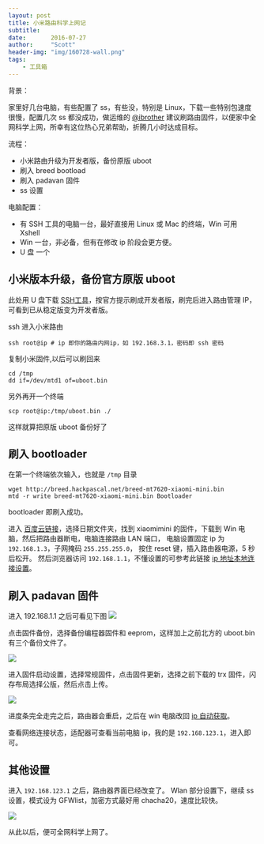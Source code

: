 ```yaml
---
layout: post
title: 小米路由科学上网记
subtitle:
date:       2016-07-27
author:     "Scott"
header-img: "img/160728-wall.png"
tags:
    - 工具箱
---
```


背景：

家里好几台电脑，有些配置了 ss，有些没，特别是 Linux，下载一些特别包速度很慢，配置几次 ss 都没成功，做运维的 [@ibrother](https://github.com/ibrother) 建议刷路由固件，以便家中全网科学上网，所幸有这位热心兄弟帮助，折腾几小时达成目标。

流程：

- 小米路由升级为开发者版，备份原版 uboot
- 刷入 breed bootload
- 刷入 padavan 固件
- ss 设置

电脑配置：

- 有 SSH 工具的电脑一台，最好直接用 Linux 或 Mac 的终端，Win 可用 Xshell
- Win 一台，非必备，但有在修改 ip 阶段会更方便。
- U 盘 一个

## 小米版本升级，备份官方原版 uboot

此处用 U 盘下载 [SSH工具](https://d.miwifi.com/rom/ssh?userId=226348687)，按官方提示刷成开发者版，刷完后进入路由管理 IP，可看到已从稳定版变为开发者版。


ssh 进入小米路由

```
ssh root@ip # ip 即你的路由内网ip，如 192.168.3.1，密码即 ssh 密码
```

复制小米固件,以后可以刷回来

```
cd /tmp
dd if=/dev/mtd1 of=uboot.bin
```

另外再开一个终端

```
scp root@ip:/tmp/uboot.bin ./
```

这样就算把原版 uboot 备份好了

## 刷入 bootloader

在第一个终端依次输入，也就是 `/tmp` 目录

```
wget http://breed.hackpascal.net/breed-mt7620-xiaomi-mini.bin
mtd -r write breed-mt7620-xiaomi-mini.bin Bootloader
```
bootloader 即刷入成功。

进入 [百度云链接](http://pan.baidu.com/s/1qWr367y/)，选择日期文件夹，找到 xiaomimini 的固件，下载到 Win 电脑，然后把路由器断电，电脑连接路由 LAN 端口，
电脑设置固定 ip 为 `192.168.1.3`，子网掩码 `255.255.255.0`，
按住 reset 键，插入路由器电源，5 秒后松开。
然后浏览器访问 `192.168.1.1`，不懂设置的可参考此链接 [ip 地址本地连接设置](http://jingyan.baidu.com/article/a378c96070e070b32828302b.html)。

## 刷入 padavan 固件

进入 192.168.1.1 之后可看见下图
![](https://scottming-blog-1253938325.cos.ap-beijing.myqcloud.com/160728-console.jpg?imageView2/2/w/600)

点击固件备份，选择备份编程器固件和 eeprom，这样加上之前北方的 uboot.bin 有三个备份文件了。

![](https://scottming-blog-1253938325.cos.ap-beijing.myqcloud.com/160728-select.jpg?imageView2/2/w/600)

进入固件启动设置，选择常规固件，点击固件更新，选择之前下载的 trx 固件，闪存布局选择公版，然后点击上传。

![](https://scottming-blog-1253938325.cos.ap-beijing.myqcloud.com/160728-process.jpg?imageView2/2/w/600)

进度条完全走完之后，路由器会重启，之后在 win 电脑改回 [ip 自动获取](http://jingyan.baidu.com/article/a378c96070e070b32828302b.html)。

查看网络连接状态，适配器可查看当前电脑 ip，我的是 `192.168.123.1`，进入即可。

## 其他设置

进入 `192.168.123.1` 之后，路由器界面已经改变了。
Wlan 部分设置下，继续 ss 设置，模式设为 GFWlist，加密方式最好用 chacha20，速度比较快。

![](https://scottming-blog-1253938325.cos.ap-beijing.myqcloud.com/160728-ss.png?imageView2/2/w/601)

从此以后，便可全网科学上网了。
